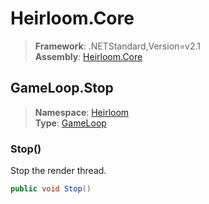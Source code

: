# Heirloom.Core

> **Framework**: .NETStandard,Version=v2.1  
> **Assembly**: [Heirloom.Core][0]  

## GameLoop.Stop

> **Namespace**: [Heirloom][0]  
> **Type**: [GameLoop][1]  

### Stop()

Stop the render thread.

```cs
public void Stop()
```

[0]: ../../../Heirloom.Core.md
[1]: ../GameLoop.md
